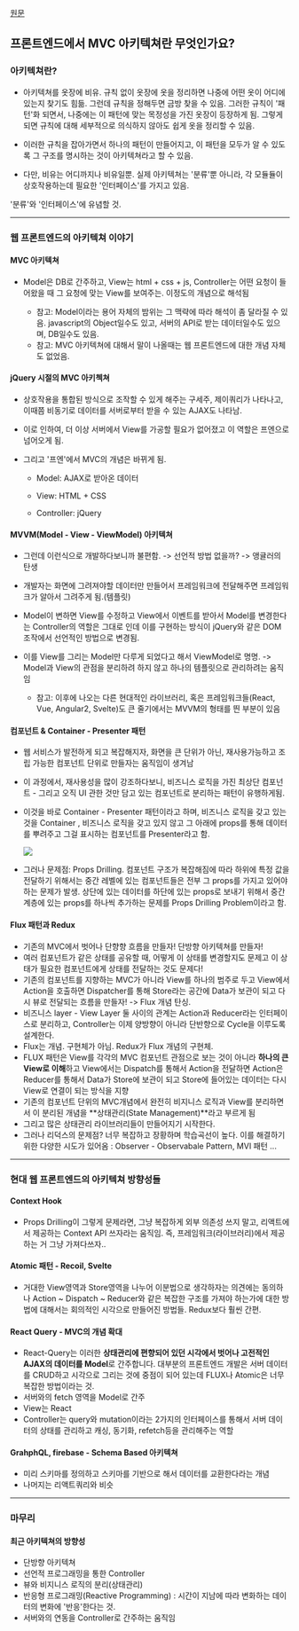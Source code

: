 [원문](https://velog.io/@teo/프론트엔드에서-MV-아키텍쳐란-무엇인가요)

## 프론트엔드에서 MVC 아키텍쳐란 무엇인가요?

### 아키텍쳐란?

- 아키텍쳐를 옷장에 비유. 규칙 없이 옷장에 옷을 정리하면 나중에 어떤 옷이 어디에 있는지 찾기도 힘듦. 그런데 규칙을 정해두면 금방 찾을 수 있음. 그러한 규칙이 '패턴'화 되면서, 나중에는 이 패턴에 맞는 목정성을 가진 옷장이 등장하게 됨. 그렇게 되면 규칙에 대해 세부적으로 의식하지 않아도 쉽게 옷을 정리할 수 있음.

- 이러한 규칙을 잡아가면서 하나의 패턴이 만들어지고, 이 패턴을 모두가 알 수 있도록 그 구조를 명시하는 것이 아키텍쳐라고 할 수 있음.

- 다만, 비유는 어디까지나 비유일뿐. 실제 아키텍쳐는 '분류'뿐 아니라, 각 모듈듈이 상호작용하는데 필요한 '인터페이스'를 가지고 있음.

'분류'와 '인터페이스'에 유념할 것.

---

### 웹 프론트엔드의 아키텍쳐 이야기

#### MVC 아키텍쳐

- Model은 DB로 간주하고, View는 html + css + js, Controller는 어떤 요청이 들어왔을 때 그 요청에 맞는 View를 보여주는. 이정도의 개념으로 해석됨

  - 참고: Model이라는 용어 자체의 밤위는 그 맥략에 따라 해석이 좀 달라질 수 있음. javascript의 Object일수도 있고, 서버의 API로 받는 데이터일수도 있으며, DB일수도 있음.
  - 참고: MVC 아키텍쳐에 대해서 말이 나올때는 웹 프론트엔드에 대한 개념 자체도 없었음.

#### jQuery 시절의 MVC 아키첵쳐

- 상호작용을 통합된 방식으로 조작할 수 있게 해주는 구세주, 제이쿼리가 나타나고, 이때쯤 비동기로 데이터를 서버로부터 받을 수 있는 AJAX도 나타남.

- 이로 인하여, 더 이상 서버에서 View를 가공할 필요가 없어졌고 이 역할은 프엔으로 넘어오게 됨.

- 그리고 '프엔'에서 MVC의 개념은 바뀌게 됨.

  - Model: AJAX로 받아온 데이터

  - View: HTML + CSS

  - Controller: jQuery

#### MVVM(Model - View - ViewModel) 아키텍쳐

- 그런데 이런식으로 개발하다보니까 불편함. -> 선언적 방법 없을까? -> 앵귤러의 탄생
- 개발자는 화면에 그려져야할 데이터만 만들어서 프레임워크에 전달해주면 프레임워크가 알아서 그려주게 됨.(템플릿)
- Model이 변하면 View를 수정하고 View에서 이벤트를 받아서 Model를 변경한다는 Controller의 역할은 그대로 인데 이를 구현하는 방식이 jQuery와 같은 DOM 조작에서 선언적인 방법으로 변경됨.
- 이를 View를 그리는 Model만 다루게 되었다고 해서 ViewModel로 명명. -> Model과 View의 관점을 분리하려 하지 않고 하나의 템플릿으로 관리하려는 움직임

  - 참고: 이후에 나오는 다른 현대적인 라이브러리, 혹은 프레임워크들(React, Vue, Angular2, Svelte)도 큰 줄기에서는 MVVM의 형태를 띈 부분이 있음

#### 컴포넌트 & Container - Presenter 패턴

- 웹 서비스가 발전하게 되고 복잡해지자, 화면을 큰 단위가 아닌, 재사용가능하고 조립 가능한 컴포넌트 단위로 만들자는 움직임이 생겨남
- 이 과정에서, 재사용성을 많이 강조하다보니, 비즈니스 로직을 가진 최상단 컴포넌트 - 그리고 오직 UI 관한 것만 담고 있는 컴포넌트로 분리하는 패턴이 유행하게됨.
- 이것을 바로 Container - Presenter 패턴이라고 하며, 비즈니스 로직을 갖고 있는 것을 Container , 비즈니스 로직을 갖고 있지 않고 그 아래에 props를 통해 데이터를 뿌려주고 그걸 표시하는 컴포넌트를 Presenter라고 함.

  ![](https://velog.velcdn.com/images%2Fteo%2Fpost%2F766126fa-f814-44bb-a72c-212a52be1c20%2Fimage.png)

- 그러나 문제점: Props Drilling. 컴포넌트 구조가 복잡해짐에 따라 하위에 특정 값을 전달하기 위해서는 중간 레벨에 있는 컴포넌트들은 전부 그 props를 가지고 있어야 하는 문제가 발생. 상단에 있는 데이터를 하단에 있는 props로 보내기 위해서 중간 계층에 있는 props를 하나씩 추가하는 문제를 Props Drilling Problem이라고 함.

#### Flux 패턴과 Redux

- 기존의 MVC에서 벗어나 단향향 흐름을 만들자! 단방향 아키텍쳐를 만들자!
- 여러 컴포넌트가 같은 상태를 공유할 때, 어떻게 이 상태를 변경할지도 문제고 이 상태가 필요한 컴포넌트에게 상태를 전달하는 것도 문제다!
- 기존의 컴포넌트를 지향하는 MVC가 아니라 View를 하나의 범주로 두고 View에서 Action을 호출하면 Dispatcher를 통해 Store라는 공간에 Data가 보관이 되고 다시 뷰로 전달되는 흐름을 만들자! -> Flux 개념 탄싱.
- 비즈니스 layer - View Layer 둘 사이의 관계는 Action과 Reducer라는 인터페이스로 분리하고, Controller는 이제 양방향이 아니라 단반향으로 Cycle을 이루도록 설계한다.
- Flux는 개념. 구현체가 아님. Redux가 Flux 개념의 구현체.
- FLUX 패턴은 View를 각각의 MVC 컴포넌트 관점으로 보는 것이 아니라 **하나의 큰 View로 이해**하고 View에서는 Dispatch를 통해서 Action을 전달하면 Action은 Reducer를 통해서 Data가 Store에 보관이 되고 Store에 들어있는 데이터는 다시 View로 연결이 되는 방식을 지향
- 기존의 컴포넌트 단위의 MVC개념에서 완전히 비지니스 로직과 View를 분리하면서 이 분리된 개념을 **상태관리(State Management)**라고 부르게 됨
- 그리고 많은 상태관리 라이브러리들이 만들어지기 시작한다.
- 그러나 리덕스의 문제점? 너무 복잡하고 장황하며 학습곡선이 높다. 이를 해결하기 위한 다양한 시도가 있어옴 : Observer - Observabale Pattern, MVI 패턴 ...

---

### 현대 웹 프론트엔드의 아키텍쳐 방향성들

#### Context Hook

- Props Drilling이 그렇게 문제라면, 그냥 복잡하게 외부 의존성 쓰지 말고, 리액트에서 제공하는 Context API 쓰자라는 움직임. 즉, 프레임워크(라이브러리)에서 제공하는 거 그냥 가져다쓰자..

#### Atomic 패턴 - Recoil, Svelte

- 거대한 View영역과 Store영역을 나누어 이분법으로 생각하자는 의견에는 동의하나 Action ~ Dispatch ~ Reducer와 같은 복잡한 구조를 가져야 하는가에 대한 방법에 대해서는 회의적인 시각으로 만들어진 방법들. Redux보다 훨씬 간편.

#### React Query - MVC의 개념 확대

- React-Query는 이러한 **상태관리에 편향되어 있던 시각에서 벗어나 고전적인 AJAX의 데이터를 Model**로 간주합니다. 대부분의 프론트엔드 개발은 서버 데이터를 CRUD하고 시각으로 그리는 것에 중점이 되어 있는데 FLUX나 Atomic은 너무 복잡한 방법이라는 것.
- 서버와의 fetch 영역을 Model로 간주
- View는 React
- Controller는 query와 mutation이라는 2가지의 인터페이스를 통해서 서버 데이터의 상태를 관리하고 캐싱, 동기화, refetch등을 관리해주는 역할

#### GrahphQL, firebase - Schema Based 아키텍쳐

- 미리 스키마를 정의하고 스키마를 기반으로 해서 데이터를 교환한다라는 개념
- 나머지는 리액트쿼리와 비슷

---

### 마무리

#### 최근 아키텍쳐의 방향성

- 단방향 아키텍쳐
- 선언적 프로그래밍을 통한 Controller
- 뷰와 비지니스 로직의 분리(상태관리)
- 반응형 프로그래밍(Reactive Programming) : 시간이 지남에 따라 변화하는 데이터의 변화에 '반응'한다는 것.
- 서버와의 연동을 Controller로 간주하는 움직임
